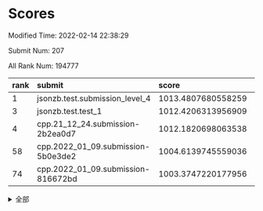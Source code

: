 # Scores

Modified Time: 2022-02-14 22:38:29

Submit Num: 207

All Rank Num: 194777

| rank |               submit               |       score        |       sigma        | pk_num |
| :--- | :--------------------------------- | :----------------- | :----------------- | :----- |
| 1    | jsonzb.test.submission_level_4     | 1013.4807680558259 | 0.845056610494601  | 3764   |
| 3    | jsonzb.test.test_1                 | 1012.4206313956909 | 0.7896344939484974 | 3765   |
| 4    | cpp.21_12_24.submission-2b2ea0d7   | 1012.1820698063538 | 0.8153698818673113 | 3760   |
| 58   | cpp.2022_01_09.submission-5b0e3de2 | 1004.6139745559036 | 0.7118392054009717 | 3766   |
| 74   | cpp.2022_01_09.submission-816672bd | 1003.3747220177956 | 0.7187700615888751 | 3762   |


<details>
<summary>全部</summary>

| rank |                 submit                 |       score        |       sigma        | pk_num |
| :--- | :------------------------------------- | :----------------- | :----------------- | :----- |
| 1    | jsonzb.test.submission_level_4         | 1013.4807680558259 | 0.845056610494601  | 3764   |
| 2    | gobigger.level_3.submission_level_3_27 | 1012.8488689437806 | 0.7829899260774619 | 3765   |
| 3    | jsonzb.test.test_1                     | 1012.4206313956909 | 0.7896344939484974 | 3765   |
| 4    | cpp.21_12_24.submission-2b2ea0d7       | 1012.1820698063538 | 0.8153698818673113 | 3760   |
| 5    | gobigger.level_3.submission_level_3_38 | 1012.0635500520633 | 0.7911975095345719 | 3766   |
| 6    | gobigger.level_3.submission_level_3_7  | 1011.9710255147319 | 0.7810856433873917 | 3763   |
| 7    | gobigger.level_3.submission_level_3_37 | 1011.1730581776537 | 0.7470706827955048 | 3759   |
| 8    | gobigger.level_3.submission_level_3_41 | 1011.0513962621835 | 0.7720173685418484 | 3766   |
| 9    | gobigger.level_3.submission_level_3_4  | 1010.878412707967  | 0.7961839431684721 | 3767   |
| 10   | gobigger.level_3.submission_level_3_49 | 1010.8182537344067 | 0.7757989294834061 | 3761   |
| 11   | gobigger.level_3.submission_level_3_47 | 1010.8058489784506 | 0.7523294790915517 | 3765   |
| 12   | gobigger.level_3.submission_level_3_40 | 1010.7522844459531 | 0.7840881542411964 | 3766   |
| 13   | gobigger.level_3.submission_level_3_42 | 1010.69314867637   | 0.7584808520806305 | 3767   |
| 14   | gobigger.level_3.submission_level_3_14 | 1010.6738573067081 | 0.7750713933065714 | 3767   |
| 15   | gobigger.level_3.submission_level_3_11 | 1010.6007521724321 | 0.7441618642067298 | 3762   |
| 16   | gobigger.level_3.submission_level_3_22 | 1010.3965059905843 | 0.7718156339644678 | 3764   |
| 17   | gobigger.level_3.submission_level_3_2  | 1010.3711972064873 | 0.7635933289945451 | 3762   |
| 18   | gobigger.level_3.submission_level_3_20 | 1010.237107654102  | 0.7882609217019205 | 3767   |
| 19   | gobigger.level_3.submission_level_3_48 | 1010.2240390026503 | 0.7727613479510906 | 3766   |
| 20   | gobigger.level_3.submission_level_3_23 | 1010.1685991578245 | 0.7736514258357888 | 3760   |
| 21   | gobigger.level_3.submission_level_3_24 | 1010.0754055235891 | 0.763813023820412  | 3759   |
| 22   | gobigger.level_3.submission_level_3_13 | 1009.9682938374331 | 0.7436410442465051 | 3766   |
| 23   | gobigger.level_3.submission_level_3_26 | 1009.9242622038254 | 0.7665718693906549 | 3764   |
| 24   | gobigger.level_3.submission_level_3_16 | 1009.9159980786286 | 0.7453475273887509 | 3764   |
| 25   | gobigger.level_3.submission_level_3_0  | 1009.8914409818718 | 0.7609486756257313 | 3765   |
| 26   | gobigger.level_3.submission_level_3_30 | 1009.8450859966947 | 0.748228213881655  | 3769   |
| 27   | gobigger.level_3.submission_level_3_36 | 1009.8323215885422 | 0.7693489028048665 | 3766   |
| 28   | gobigger.level_3.submission_level_3_44 | 1009.8191308800989 | 0.7564255035421912 | 3768   |
| 29   | gobigger.level_3.submission_level_3_1  | 1009.79654734362   | 0.7399767615761302 | 3760   |
| 30   | gobigger.level_3.submission_level_3_21 | 1009.7608590708251 | 0.7399512368808282 | 3764   |
| 31   | gobigger.level_3.submission_level_3_28 | 1009.7147422923881 | 0.7473637891576264 | 3763   |
| 32   | gobigger.level_3.submission_level_3_19 | 1009.6481265149758 | 0.7708154920910913 | 3761   |
| 33   | gobigger.level_3.submission_level_3_33 | 1009.5933030244463 | 0.7501166373978645 | 3763   |
| 34   | gobigger.level_3.submission_level_3_5  | 1009.5314670322097 | 0.7653620073141995 | 3761   |
| 35   | gobigger.level_3.submission_level_3_12 | 1009.4262684062659 | 0.7463977934080975 | 3767   |
| 36   | gobigger.level_3.submission_level_3_8  | 1009.403529089393  | 0.7568593147307123 | 3762   |
| 37   | gobigger.level_3.submission_level_3_6  | 1009.3394633992707 | 0.7657814365004415 | 3767   |
| 38   | gobigger.level_3.submission_level_3_46 | 1009.2933923110794 | 0.7469994442910096 | 3759   |
| 39   | gobigger.level_3.submission_level_3_34 | 1009.1948492994857 | 0.750864217738915  | 3767   |
| 40   | gobigger.level_3.submission_level_3_25 | 1009.1147300007597 | 0.7556828317636388 | 3765   |
| 41   | gobigger.level_3.submission_level_3_45 | 1009.0166444770756 | 0.7460502551854428 | 3768   |
| 42   | gobigger.level_3.submission_level_3_32 | 1009.0090433510139 | 0.7310465316794453 | 3761   |
| 43   | gobigger.level_3.submission_level_3_15 | 1008.9573246758486 | 0.7556605882483418 | 3765   |
| 44   | gobigger.level_3.submission_level_3_35 | 1008.9393294385332 | 0.7514238110149356 | 3765   |
| 45   | gobigger.level_3.submission_level_3_18 | 1008.9236521464825 | 0.754418733219801  | 3767   |
| 46   | gobigger.level_3.submission_level_3_31 | 1008.9172334047242 | 0.7760095877732782 | 3758   |
| 47   | gobigger.level_3.submission_level_3_29 | 1008.8941986761638 | 0.744187734111388  | 3766   |
| 48   | gobigger.level_3.submission_level_3_17 | 1008.7685254674288 | 0.7609078119969371 | 3763   |
| 49   | gobigger.level_3.submission_level_3_43 | 1008.6169171881246 | 0.7217714072240161 | 3761   |
| 50   | gobigger.level_3.submission_level_3_9  | 1008.5917586044395 | 0.7570045040321893 | 3765   |
| 51   | gobigger.level_3.submission_level_3_39 | 1008.5429275557436 | 0.7467136988108546 | 3767   |
| 52   | gobigger.level_3.submission_level_3_10 | 1008.3481755635867 | 0.7583036578678006 | 3762   |
| 53   | gobigger.level_3.submission_level_3_3  | 1008.1761939850181 | 0.7391726886383146 | 3765   |
| 54   | gobigger.level_1.submission_level_1_23 | 1005.8748423572983 | 0.7287846167946312 | 3761   |
| 55   | gobigger.level_1.submission_level_1_41 | 1005.0408177964074 | 0.7226405846574372 | 3761   |
| 56   | gobigger.level_1.submission_level_1_17 | 1004.9252853763045 | 0.7241574575626394 | 3766   |
| 57   | gobigger.level_1.submission_level_1_29 | 1004.7135643384051 | 0.7147061007999336 | 3764   |
| 58   | cpp.2022_01_09.submission-5b0e3de2     | 1004.6139745559036 | 0.7118392054009717 | 3766   |
| 59   | gobigger.level_1.submission_level_1_21 | 1004.472707778214  | 0.7265086358241888 | 3767   |
| 60   | gobigger.level_1.submission_level_1_3  | 1004.1364609407517 | 0.7240190654342281 | 3759   |
| 61   | gobigger.level_1.submission_level_1_7  | 1004.0998321959216 | 0.7109121428426491 | 3766   |
| 62   | gobigger.level_1.submission_level_1_45 | 1004.0603684113008 | 0.7086723395672906 | 3757   |
| 63   | gobigger.level_1.submission_level_1_19 | 1004.0498780957895 | 0.7312509065453836 | 3763   |
| 64   | gobigger.level_1.submission_level_1_13 | 1003.9856853829783 | 0.7172505541934049 | 3764   |
| 65   | gobigger.level_1.submission_level_1_22 | 1003.9846920041722 | 0.7144422886460328 | 3764   |
| 66   | gobigger.level_1.submission_level_1_44 | 1003.913731267164  | 0.7152121086183062 | 3760   |
| 67   | gobigger.level_1.submission_level_1_25 | 1003.8205169324218 | 0.7172204456897238 | 3762   |
| 68   | gobigger.level_1.submission_level_1_11 | 1003.7579401098451 | 0.7168110615788414 | 3765   |
| 69   | gobigger.level_1.submission_level_1_28 | 1003.703039493287  | 0.7089882396247518 | 3770   |
| 70   | gobigger.level_1.submission_level_1_33 | 1003.687534392921  | 0.7362040004528415 | 3758   |
| 71   | gobigger.level_1.submission_level_1_14 | 1003.6612673096442 | 0.7330642393806824 | 3764   |
| 72   | gobigger.level_1.submission_level_1_8  | 1003.5382649211209 | 0.7213508896948906 | 3761   |
| 73   | gobigger.level_1.submission_level_1_5  | 1003.4385708557016 | 0.7114891714732963 | 3767   |
| 74   | cpp.2022_01_09.submission-816672bd     | 1003.3747220177956 | 0.7187700615888751 | 3762   |
| 75   | gobigger.level_1.submission_level_1_49 | 1003.3161732208232 | 0.7212087844947294 | 3768   |
| 76   | gobigger.level_1.submission_level_1_20 | 1003.2800191032297 | 0.7138514157122183 | 3765   |
| 77   | gobigger.level_1.submission_level_1_48 | 1003.2668460581848 | 0.7161271632780741 | 3768   |
| 78   | gobigger.level_1.submission_level_1_16 | 1003.2595729169558 | 0.722451329726902  | 3767   |
| 79   | gobigger.level_1.submission_level_1_35 | 1003.242168359027  | 0.7081436499377406 | 3764   |
| 80   | gobigger.level_1.submission_level_1_6  | 1003.1689790012864 | 0.716281745033775  | 3760   |
| 81   | gobigger.level_1.submission_level_1_18 | 1003.120576606235  | 0.7128987404282597 | 3759   |
| 82   | gobigger.level_1.submission_level_1_15 | 1003.0975360162064 | 0.7182676089953761 | 3766   |
| 83   | gobigger.level_1.submission_level_1_24 | 1003.0862709759947 | 0.7119982970004602 | 3762   |
| 84   | gobigger.level_1.submission_level_1_46 | 1003.0251780678115 | 0.702986279657156  | 3761   |
| 85   | gobigger.level_1.submission_level_1_10 | 1002.9643745361891 | 0.7146685844042092 | 3763   |
| 86   | gobigger.level_1.submission_level_1_12 | 1002.9482916636996 | 0.7164569779232512 | 3763   |
| 87   | gobigger.level_1.submission_level_1_26 | 1002.9149502200664 | 0.7235779511174614 | 3756   |
| 88   | gobigger.level_1.submission_level_1_27 | 1002.8653887053498 | 0.7214552778028923 | 3763   |
| 89   | gobigger.level_1.submission_level_1_0  | 1002.7985331998132 | 0.7013042443213756 | 3767   |
| 90   | gobigger.level_1.submission_level_1_31 | 1002.7091899343039 | 0.7111824817986249 | 3766   |
| 91   | gobigger.level_1.submission_level_1_36 | 1002.4749313068456 | 0.7150618958521088 | 3765   |
| 92   | gobigger.level_1.submission_level_1_42 | 1002.4229513407547 | 0.7089581330984556 | 3756   |
| 93   | gobigger.level_1.submission_level_1_30 | 1002.3991300089211 | 0.7076389630162387 | 3758   |
| 94   | gobigger.level_1.submission_level_1_37 | 1002.3888509505964 | 0.7152352690555315 | 3764   |
| 95   | gobigger.level_1.submission_level_1_34 | 1002.366422334886  | 0.7201136177242249 | 3766   |
| 96   | gobigger.level_1.submission_level_1_39 | 1002.1869788586373 | 0.7206996358958965 | 3768   |
| 97   | gobigger.level_1.submission_level_1_1  | 1002.1831489172092 | 0.7086855797124776 | 3766   |
| 98   | gobigger.level_1.submission_level_1_9  | 1002.1631366126991 | 0.7031573711855101 | 3762   |
| 99   | gobigger.level_1.submission_level_1_32 | 1002.1628025405096 | 0.7133719583766984 | 3763   |
| 100  | gobigger.level_1.submission_level_1_40 | 1002.118408863174  | 0.7048558820765695 | 3767   |
| 101  | gobigger.level_1.submission_level_1_47 | 1001.961399357586  | 0.7085088976927032 | 3765   |
| 102  | gobigger.level_1.submission_level_1_43 | 1001.9313116117911 | 0.7025718977211147 | 3759   |
| 103  | gobigger.level_1.submission_level_1_2  | 1001.9242084599167 | 0.7016532343419749 | 3768   |
| 104  | gobigger.level_1.submission_level_1_38 | 1001.5604546433661 | 0.7048283837136645 | 3763   |
| 105  | gobigger.level_1.submission_level_1_4  | 1001.4187175811189 | 0.7070435592502105 | 3762   |
| 106  | gobigger.random.submission_random_37   | 997.6176969897741  | 0.7059683456624604 | 3760   |
| 107  | gobigger.random.submission_random_31   | 997.305486943523   | 0.6990639098898507 | 3766   |
| 108  | gobigger.random.submission_random_35   | 997.2156171604718  | 0.713302485700573  | 3764   |
| 109  | gobigger.random.submission_random_13   | 997.1604814940953  | 0.7128296150363149 | 3763   |
| 110  | gobigger.random.submission_random_8    | 997.0918717242045  | 0.7099244300844638 | 3764   |
| 111  | gobigger.random.submission_random_28   | 997.0453861482774  | 0.7091679721561515 | 3762   |
| 112  | gobigger.random.submission_random_49   | 996.9526208454009  | 0.7100650147014337 | 3764   |
| 113  | gobigger.random.submission_random_2    | 996.6128895204864  | 0.7084445042453564 | 3765   |
| 114  | gobigger.random.submission_random_39   | 996.6128658354681  | 0.7080435407608228 | 3762   |
| 115  | gobigger.random.submission_random_21   | 996.5723071862777  | 0.6985167324081302 | 3765   |
| 116  | gobigger.random.submission_random_47   | 996.5568846280664  | 0.7144476327766478 | 3758   |
| 117  | gobigger.random.submission_random_1    | 996.396525196847   | 0.7096857531546648 | 3766   |
| 118  | gobigger.random.submission_random_26   | 996.3731318751786  | 0.7170261675976933 | 3761   |
| 119  | gobigger.random.submission_random_14   | 996.343535387276   | 0.7176452477287204 | 3761   |
| 120  | gobigger.random.submission_random_12   | 996.3412323388706  | 0.7086450775963518 | 3765   |
| 121  | gobigger.random.submission_random_48   | 996.2784731619639  | 0.7082015626610625 | 3760   |
| 122  | gobigger.random.submission_random_11   | 996.2784551413216  | 0.7037634231684734 | 3761   |
| 123  | gobigger.random.submission_random_6    | 996.2418000544525  | 0.7113241953177836 | 3770   |
| 124  | gobigger.random.submission_random_18   | 996.2017470463837  | 0.7124378194415785 | 3763   |
| 125  | gobigger.random.submission_random_5    | 996.1125924984445  | 0.7040612359428321 | 3762   |
| 126  | gobigger.random.submission_random_17   | 996.0464799489381  | 0.7177313491672618 | 3764   |
| 127  | gobigger.random.submission_random_15   | 996.0026790422554  | 0.7069700623907158 | 3765   |
| 128  | gobigger.random.submission_random_22   | 995.9932413603776  | 0.7156070899255167 | 3765   |
| 129  | gobigger.random.submission_random_0    | 995.9859263710458  | 0.7216275214119641 | 3760   |
| 130  | gobigger.random.submission_random_44   | 995.9700593593778  | 0.7195895805564622 | 3762   |
| 131  | gobigger.random.submission_random_19   | 995.9508246359082  | 0.7025765149550882 | 3761   |
| 132  | gobigger.random.submission_random_43   | 995.9298363159154  | 0.7017730393329571 | 3766   |
| 133  | gobigger.random.submission_random_45   | 995.9273499147499  | 0.7075752156537936 | 3769   |
| 134  | gobigger.random.submission_random_9    | 995.8247379469094  | 0.707617062690736  | 3767   |
| 135  | gobigger.random.submission_random_30   | 995.8146533130654  | 0.7127189347422963 | 3763   |
| 136  | gobigger.random.submission_random_20   | 995.8059391865077  | 0.7093293359719418 | 3769   |
| 137  | gobigger.random.submission_random_27   | 995.8047970680404  | 0.7151616539901489 | 3758   |
| 138  | gobigger.random.submission_random_42   | 995.7614116418359  | 0.7053413844976015 | 3764   |
| 139  | gobigger.random.submission_random_25   | 995.6983918302789  | 0.7091831160759473 | 3767   |
| 140  | gobigger.random.submission_random_38   | 995.6685554479471  | 0.7079872804407482 | 3764   |
| 141  | gobigger.random.submission_random_34   | 995.6515300398115  | 0.7096608288081069 | 3763   |
| 142  | gobigger.random.submission_random_40   | 995.650626191047   | 0.7156526564318961 | 3763   |
| 143  | gobigger.random.submission_random_46   | 995.63992740936    | 0.7100337814271076 | 3767   |
| 144  | gobigger.random.submission_random_32   | 995.6281786986841  | 0.7184348412091013 | 3762   |
| 145  | gobigger.random.submission_random_23   | 995.6021246787393  | 0.712797066097377  | 3771   |
| 146  | gobigger.random.submission_random_24   | 995.5913142593021  | 0.7314710932499346 | 3763   |
| 147  | gobigger.random.submission_random_7    | 995.5870952471963  | 0.7185953352539622 | 3764   |
| 148  | gobigger.random.submission_random_10   | 995.5469750457512  | 0.7221447062767006 | 3765   |
| 149  | gobigger.random.submission_random_36   | 995.5462438198582  | 0.707084617109308  | 3766   |
| 150  | gobigger.random.submission_random_4    | 995.491476679325   | 0.7017416498980517 | 3761   |
| 151  | gobigger.random.submission_random_33   | 995.4862257269165  | 0.7083903522350389 | 3766   |
| 152  | gobigger.random.submission_random_29   | 995.3929187495432  | 0.7174234848778202 | 3762   |
| 153  | gobigger.random.submission_random_41   | 995.1210227687927  | 0.703057647485627  | 3767   |
| 154  | gobigger.random.submission_random_3    | 995.0841669976339  | 0.7259229593418931 | 3760   |
| 155  | gobigger.random.submission_random_16   | 995.0109865702434  | 0.7099610786100035 | 3765   |
| 156  | gobigger.level_2.submission_level_2_1  | 994.4065706435085  | 0.7237794204278148 | 3762   |
| 157  | gobigger.level_2.submission_level_2_34 | 994.191727059376   | 0.7329913425366522 | 3761   |
| 158  | gobigger.level_2.submission_level_2_6  | 993.9820064742207  | 0.7153049602590056 | 3760   |
| 159  | gobigger.level_2.submission_level_2_37 | 993.6314341674329  | 0.7418316984391357 | 3771   |
| 160  | gobigger.level_2.submission_level_2_48 | 993.3734501447805  | 0.7521945481430085 | 3764   |
| 161  | gobigger.level_2.submission_level_2_0  | 993.3321051174979  | 0.737312439303876  | 3767   |
| 162  | gobigger.level_2.submission_level_2_39 | 993.3128788839398  | 0.7472415645751409 | 3766   |
| 163  | gobigger.level_2.submission_level_2_33 | 993.2430108675409  | 0.7622514073847217 | 3760   |
| 164  | gobigger.level_2.submission_level_2_27 | 993.2052210919163  | 0.7423817328953078 | 3764   |
| 165  | gobigger.level_2.submission_level_2_8  | 993.0671365810907  | 0.7349001893198962 | 3764   |
| 166  | gobigger.level_2.submission_level_2_26 | 993.0385735127667  | 0.7347509714582119 | 3765   |
| 167  | gobigger.level_2.submission_level_2_19 | 992.9990387169246  | 0.7335357319828256 | 3765   |
| 168  | gobigger.level_2.submission_level_2_4  | 992.9064212477905  | 0.7438711630523998 | 3761   |
| 169  | gobigger.level_2.submission_level_2_29 | 992.7535619762239  | 0.7650876901014806 | 3763   |
| 170  | gobigger.level_2.submission_level_2_14 | 992.630702912712   | 0.7371439917148723 | 3766   |
| 171  | gobigger.level_2.submission_level_2_2  | 992.6088646997417  | 0.751553246242433  | 3765   |
| 172  | gobigger.level_2.submission_level_2_9  | 992.6036320338438  | 0.7463530144441786 | 3764   |
| 173  | gobigger.level_2.submission_level_2_15 | 992.5245995623011  | 0.7448328777776655 | 3762   |
| 174  | gobigger.level_2.submission_level_2_44 | 992.5216719476163  | 0.7491022725947397 | 3766   |
| 175  | gobigger.level_2.submission_level_2_3  | 992.4805403861027  | 0.7260188439707482 | 3760   |
| 176  | gobigger.level_2.submission_level_2_46 | 992.4329016568942  | 0.7368658895677097 | 3763   |
| 177  | gobigger.level_2.submission_level_2_42 | 992.2927155808737  | 0.7543879825084185 | 3766   |
| 178  | gobigger.level_2.submission_level_2_10 | 992.2542554892088  | 0.7455472078240027 | 3764   |
| 179  | gobigger.level_2.submission_level_2_23 | 992.2288203018817  | 0.7482089673487942 | 3767   |
| 180  | gobigger.level_2.submission_level_2_38 | 992.2143087834439  | 0.7427136759179671 | 3764   |
| 181  | gobigger.level_2.submission_level_2_21 | 992.1784853945998  | 0.7340697302077488 | 3763   |
| 182  | gobigger.level_2.submission_level_2_7  | 992.1595820022764  | 0.7444626168585387 | 3760   |
| 183  | gobigger.level_2.submission_level_2_36 | 992.1288615012097  | 0.7388224342677592 | 3768   |
| 184  | gobigger.level_2.submission_level_2_11 | 991.9632976116983  | 0.73118479069947   | 3761   |
| 185  | gobigger.level_2.submission_level_2_47 | 991.952411699425   | 0.7401031122928089 | 3767   |
| 186  | gobigger.level_2.submission_level_2_49 | 991.9400451206992  | 0.7389197657137676 | 3765   |
| 187  | gobigger.level_2.submission_level_2_30 | 991.8977424322275  | 0.745904865242426  | 3764   |
| 188  | gobigger.level_2.submission_level_2_43 | 991.6604011779453  | 0.7451179170946718 | 3762   |
| 189  | gobigger.level_2.submission_level_2_16 | 991.646845289232   | 0.7367449163677952 | 3763   |
| 190  | gobigger.level_2.submission_level_2_28 | 991.6297761278531  | 0.7576233573054485 | 3768   |
| 191  | gobigger.level_2.submission_level_2_22 | 991.59503245987    | 0.7345888606742818 | 3766   |
| 192  | gobigger.level_2.submission_level_2_45 | 991.5870542456752  | 0.7570497494650249 | 3765   |
| 193  | gobigger.level_2.submission_level_2_25 | 991.5863791799657  | 0.7539962240296566 | 3766   |
| 194  | gobigger.level_2.submission_level_2_20 | 991.3595004195174  | 0.7645518686430434 | 3767   |
| 195  | gobigger.level_2.submission_level_2_13 | 991.3152135682562  | 0.784865222067866  | 3761   |
| 196  | gobigger.level_2.submission_level_2_18 | 991.2807389083581  | 0.7494239448307923 | 3768   |
| 197  | gobigger.level_2.submission_level_2_35 | 991.2707037445674  | 0.7575604691756573 | 3762   |
| 198  | gobigger.level_2.submission_level_2_31 | 991.0248057653737  | 0.7559672457588672 | 3764   |
| 199  | gobigger.level_2.submission_level_2_40 | 990.9326920786295  | 0.7560531347549364 | 3759   |
| 200  | gobigger.level_2.submission_level_2_5  | 990.8977772754689  | 0.7559887804718466 | 3758   |
| 201  | gobigger.level_2.submission_level_2_32 | 990.8571684094289  | 0.7550629697548512 | 3764   |
| 202  | gobigger.level_2.submission_level_2_24 | 990.7542140378242  | 0.8081093835275549 | 3769   |
| 203  | gobigger.level_2.submission_level_2_12 | 990.6444568337753  | 0.7541051240999193 | 3761   |
| 204  | gobigger.level_2.submission_level_2_41 | 990.3382663101429  | 0.766018094023438  | 3763   |
| 205  | gobigger.level_2.submission_level_2_17 | 989.6931332953687  | 0.7610621147714978 | 3764   |
| 206  | gobigger.none.submission_none_0        | 977.4021564801038  | 1.4248712097269298 | 3769   |
| 207  | gobigger.none.submission_none_1        | 976.3252216465697  | 1.3426090333172218 | 3761   |

</details>